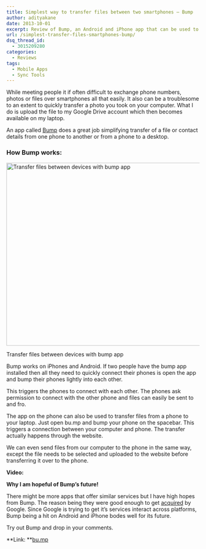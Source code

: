 ```yaml
---
title: Simplest way to transfer files between two smartphones – Bump
author: adityakane
date: 2013-10-01
excerpt: Review of Bump, an Android and iPhone app that can be used to transfer files likes videos, contacts, app recommendations and more between two different phones.
url: /simplest-transfer-files-smartphones-bump/
dsq_thread_id:
  - 3015209280
categories:
  - Reviews
tags:
  - Mobile Apps
  - Sync Tools
---
```

While meeting people it if often difficult to exchange phone numbers, photos or files over smartphones all that easily. It also can be a troublesome to an extent to quickly transfer a photo you took on your computer. What I do is upload the file to my Google Drive account which then becomes available on my laptop.

An app called <a href="http://bu.mp" onclick="_gaq.push(['_trackEvent', 'outbound-article', 'http://bu.mp', 'Bump']);" >Bump</a> does a great job simplifying transfer of a file or contact details from one phone to another or from a phone to a desktop.

### **How Bump works:**<figure id="attachment_77911" style="width: 600px;" class="wp-caption aligncenter">

[<img class="size-full wp-image-77911" title="Transfer files between devices with bump app" alt="Transfer files between devices with bump app" src="http://cdn.devilsworkshop.org/files/2013/10/Bump-App.png" width="600" height="477" />][1]<figcaption class="wp-caption-text">Transfer files between devices with bump app</figcaption></figure> 

Bump works on iPhones and Android. If two people have the bump app installed then all they need to quickly connect their phones is open the app and bump their phones lightly into each other.

This triggers the phones to connect with each other. The phones ask permission to connect with the other phone and files can easily be sent to and fro.

The app on the phone can also be used to transfer files from a phone to your laptop. Just open bu.mp and bump your phone on the spacebar. This triggers a connection between your computer and phone. The transfer actually happens through the website.

We can even send files from our computer to the phone in the same way, except the file needs to be selected and uploaded to the website before transferring it over to the phone.

**Video:**



**Why I am hopeful of Bump&#8217;s future!**

There might be more apps that offer similar services but I have high hopes from Bump. The reason being they were good enough to get <a href="http://blog.bu.mp/post/61411611006/bump-google" onclick="_gaq.push(['_trackEvent', 'outbound-article', 'http://blog.bu.mp/post/61411611006/bump-google', 'acquired']);" >acquired</a> by Google. Since Google is trying to get it&#8217;s services interact across platforms, Bump being a hit on Android and iPhone bodes well for its future.

Try out Bump and drop in your comments.

**Link: **<a href="https://bu.mp/" onclick="_gaq.push(['_trackEvent', 'outbound-article', 'https://bu.mp/', 'bu.mp']);" >bu.mp</a>

 [1]: http://cdn.devilsworkshop.org/files/2013/10/Bump-App.png
